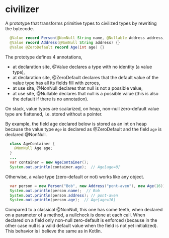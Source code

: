 # civilizer
A prototype that transforms primitive types to civilized types by rewriting the bytecode.

```java
  @Value record Person(@NonNull String name, @Nullable Address address, @NonNull Age age) {}
  @Value record Address(@NonNull String address) {}
  @Value @ZeroDefault record Age(int age) {}
```

The prototype defines 4 annotations,
- at declaration site, @Value declares a type with no identity (a value type),
- at declaration site, @ZeroDefault declares that the default value of the value type has all its fields fill with zeroes,
- at use site, @NonNull declares that null is not a possible value,
- at use site, @Nullable declares that null is a possible value (this is also the default if there is no annotation).

On stack, value types are scalarized, on heap, non-null zero-default value type are flattened, i.e. stored without a pointer.

By example, the field age declared below is stored as an int on heap because the value type `Age` is declared as @ZeroDefault and
the field `age` is declared @NonNull. 
```java
  class AgeContainer {
    @NonNull Age age;
  }
  ...
  var container = new AgeContainer();
  System.out.println(container.age);  // Age[age=0]
```

Otherwise, a value type (zero-default or not) works like any object.
```java
  var person = new Person("Bob", new Address("pont-aven"), new Age(16));
  System.out.println(person.name);  // Bob
  System.out.println(person.address); // pont-aven
  System.out.println(person.age);  // Age[age=16]
```

Compared to a classical @NonNull, this one has some teeth, when declared on a parameter of a method, a nullcheck is done at each call. When declared on a field only non-null zero-default is enforced (because in the other case null is a valid default value when the field is not yet initialized).
This behavior is i believe the same as in Kotlin.
